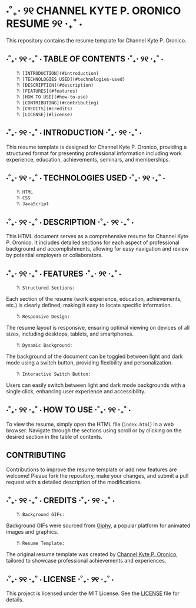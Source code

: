 # ⋅˚₊‧ ୨୧ CHANNEL KYTE P. ORONICO RESUME ୨୧ ‧₊˚ ⋅

This repository contains the resume template for Channel Kyte P. Oronico.

## ⋅˚₊‧ ୨୧ ‧₊˚ ⋅ TABLE OF CONTENTS ⋅˚₊‧ ୨୧ ‧₊˚ ⋅

        𐙚 [INTRODUCTION](#introduction)
        𐙚 [TECHNOLOGIES USED](#technologies-used)
        𐙚 [DESCRIPTION](#description)
        𐙚 [FEATURES](#features)
        𐙚 [HOW TO USE](#how-to-use)
        𐙚 [CONTRIBUTING](#contributing)
        𐙚 [CREDITS](#credits)
        𐙚 [LICENSE](#license)

## ⋅˚₊‧ ୨୧ ‧₊˚ ⋅ INTRODUCTION ⋅˚₊‧ ୨୧ ‧₊˚ ⋅

This resume template is designed for Channel Kyte P. Oronico, providing a structured format for presenting professional information including work experience, education, achievements, seminars, and memberships.

## ⋅˚₊‧ ୨୧ ‧₊˚ ⋅ TECHNOLOGIES USED ⋅˚₊‧ ୨୧ ‧₊˚ ⋅

        𐙚 HTML
        𐙚 CSS
        𐙚 JavaScript

## ⋅˚₊‧ ୨୧ ‧₊˚ ⋅ DESCRIPTION ⋅˚₊‧ ୨୧ ‧₊˚ ⋅

This HTML document serves as a comprehensive resume for Channel Kyte P. Oronico. It includes detailed sections for each aspect of professional background and accomplishments, allowing for easy navigation and review by potential employers or collaborators.

## ⋅˚₊‧ ୨୧ ‧₊˚ ⋅ FEATURES ⋅˚₊‧ ୨୧ ‧₊˚ ⋅

        𐙚 Structured Sections:
Each section of the resume (work experience, education, achievements, etc.) is clearly defined, making it easy to locate specific information.
        
        𐙚 Responsive Design:
The resume layout is responsive, ensuring optimal viewing on devices of all sizes, including desktops, tablets, and smartphones.
        
        𐙚 Dynamic Background:
The background of the document can be toggled between light and dark mode using a switch button, providing flexibility and personalization.
        
        𐙚 Interactive Switch Button:
Users can easily switch between light and dark mode backgrounds with a single click, enhancing user experience and accessibility.

## ⋅˚₊‧ ୨୧ ‧₊˚ ⋅ HOW TO USE ⋅˚₊‧ ୨୧ ‧₊˚ ⋅

To view the resume, simply open the HTML file (`index.html`) in a web browser. Navigate through the sections using scroll or by clicking on the desired section in the table of contents.

## CONTRIBUTING

Contributions to improve the resume template or add new features are welcome! Please fork the repository, make your changes, and submit a pull request with a detailed description of the modifications.

## ⋅˚₊‧ ୨୧ ‧₊˚ ⋅ CREDITS ⋅˚₊‧ ୨୧ ‧₊˚ ⋅

        𐙚 Background GIFs:
Background GIFs were sourced from [Giphy](https://giphy.com/), a popular platform for animated images and graphics.

        𐙚 Resume Template:
The original resume template was created by [Channel Kyte P. Oronico](mailto:ckoronico@gmail.com), tailored to showcase professional achievements and experiences.

## ⋅˚₊‧ ୨୧ ‧₊˚ ⋅ LICENSE ⋅˚₊‧ ୨୧ ‧₊˚ ⋅

This project is licensed under the MIT License. See the [LICENSE](LICENSE) file for details.
